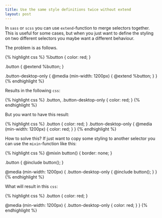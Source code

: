 ```yaml
---
title: Use the same style definitions twice without extend
layout: post
---
```


In `sass` or `scss` you can use `extend`-function to merge selectors together.
This is useful for some cases, but when you just want to define the styling on
two different selectors you maybe want a different behaviour.

The problem is as follows.

{% highlight css %}
%button {
  color: red;
}

.button {
  @extend %button;
}

.button-desktop-only {
  @media (min-width:  1200px) {
    @extend %button;
  }
}
{% endhighlight %}

Results in the following `css`:

{% highlight css %}
.button,
.button-desktop-only {
  color: red;
}
{% endhighlight %}

But you want to have this result:

{% highlight css %}
.button {
  color: red;
}
.button-desktop-only {
  @media (min-width:  1200px) {
    color: red;
  }
}
{% endhighlight %}

How to solve this?  If just want to copy some styling to another selector you 
can use the `mixin`-function like this:

{% highlight css %}
@mixin button() {
  border: none;
}

.button {
  @include button();
}

@media (min-width: 1200px) {
  .button-desktop-only {
    @include button();
  }
}
{% endhighlight %}

What will result in this `css`:

{% highlight css %}
.button {
  color: red;
}

@media (min-width: 1200px) {
  .button-desktop-only {
    color: red;
  }
}
{% endhighlight %}
